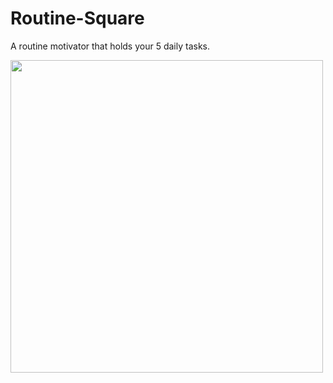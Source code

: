 # Routine-Square
 A routine motivator that holds your 5 daily tasks.

<img src="./Routine Square/Preview Images" width="500">
